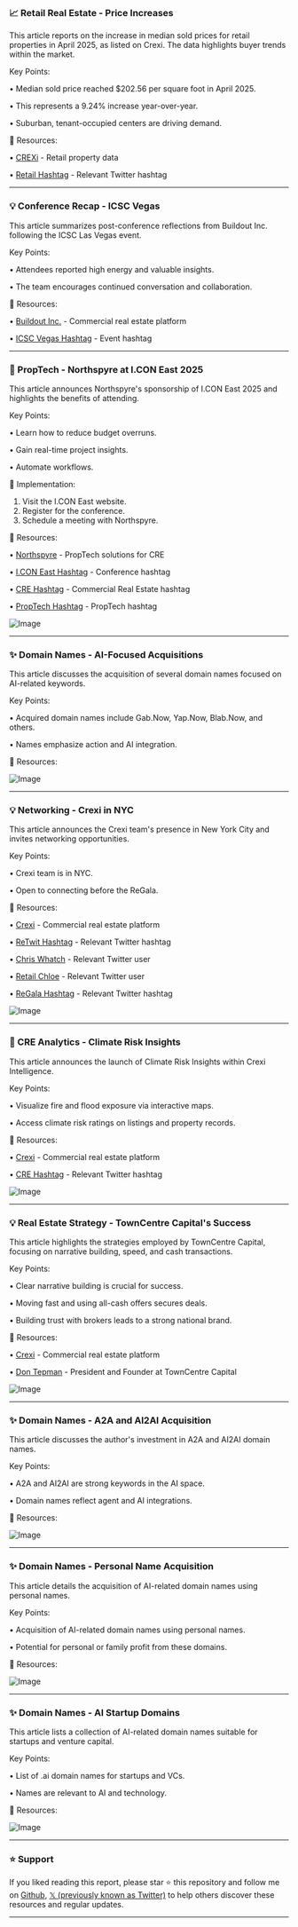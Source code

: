 ### 📈 Retail Real Estate - Price Increases

This article reports on the increase in median sold prices for retail properties in April 2025, as listed on Crexi.  The data highlights buyer trends within the market.

Key Points:

• Median sold price reached $202.56 per square foot in April 2025.


• This represents a 9.24% increase year-over-year.


• Suburban, tenant-occupied centers are driving demand.


🔗 Resources:

• [CREXi](https://x.com/CREXinc) - Retail property data


• [Retail Hashtag](https://x.com/hashtag/Retail?src=hashtag_click) - Relevant Twitter hashtag



---

### 💡 Conference Recap - ICSC Vegas

This article summarizes post-conference reflections from Buildout Inc. following the ICSC Las Vegas event.

Key Points:

• Attendees reported high energy and valuable insights.


• The team encourages continued conversation and collaboration.



🔗 Resources:

• [Buildout Inc.](https://x.com/BuildoutInc) - Commercial real estate platform


• [ICSC Vegas Hashtag](https://x.com/hashtag/ICSCVegas?src=hashtag_click) - Event hashtag


---

### 🚀 PropTech - Northspyre at I.CON East 2025

This article announces Northspyre's sponsorship of I.CON East 2025 and highlights the benefits of attending.

Key Points:

• Learn how to reduce budget overruns.


• Gain real-time project insights.


• Automate workflows.



🚀 Implementation:

1. Visit the I.CON East website.
2. Register for the conference.
3. Schedule a meeting with Northspyre.


🔗 Resources:

• [Northspyre](https://hubs.ly/Q03mllcS0) - PropTech solutions for CRE


• [I.CON East Hashtag](https://x.com/hashtag/ICONEast?src=hashtag_click) - Conference hashtag


• [CRE Hashtag](https://x.com/hashtag/CRE?src=hashtag_click) - Commercial Real Estate hashtag


• [PropTech Hashtag](https://x.com/hashtag/PropTech?src=hashtag_click) - PropTech hashtag


![Image](https://pbs.twimg.com/media/Gq6yKUVXUAAncGR?format=jpg&name=small)


---

### ✨ Domain Names - AI-Focused Acquisitions

This article discusses the acquisition of several domain names focused on AI-related keywords.

Key Points:

• Acquired domain names include Gab.Now, Yap.Now, Blab.Now, and others.


•  Names emphasize action and AI integration.


🔗 Resources:


![Image](https://pbs.twimg.com/media/GqJ0IijaEAArbAd?format=jpg&name=small)



---

### 💡 Networking - Crexi in NYC

This article announces the Crexi team's presence in New York City and invites networking opportunities.

Key Points:

• Crexi team is in NYC.


• Open to connecting before the ReGala.



🔗 Resources:

• [Crexi](https://x.com/CREXinc) - Commercial real estate platform


• [ReTwit Hashtag](https://x.com/hashtag/ReTwit?src=hashtag_click) - Relevant Twitter hashtag


• [Chris Whatch](https://x.com/chriswhatch) - Relevant Twitter user


• [Retail Chloe](https://x.com/retailchloe) - Relevant Twitter user


• [ReGala Hashtag](https://x.com/hashtag/ReGala?src=hashtag_click) - Relevant Twitter hashtag


![Image](https://pbs.twimg.com/media/GpzNInsW0AATl1k?format=jpg&name=small)


---

### 🤖 CRE Analytics - Climate Risk Insights

This article announces the launch of Climate Risk Insights within Crexi Intelligence.

Key Points:

• Visualize fire and flood exposure via interactive maps.


• Access climate risk ratings on listings and property records.



🔗 Resources:

• [Crexi](https://x.com/CREXinc) - Commercial real estate platform


• [CRE Hashtag](https://x.com/hashtag/CRE?src=hashtag_click) - Relevant Twitter hashtag


![Image](https://pbs.twimg.com/media/GpuwKCmW8AAcObN.jpg)


---

### 💡 Real Estate Strategy - TownCentre Capital's Success

This article highlights the strategies employed by TownCentre Capital, focusing on narrative building, speed, and cash transactions.

Key Points:

• Clear narrative building is crucial for success.


•  Moving fast and using all-cash offers secures deals.


•  Building trust with brokers leads to a strong national brand.


🔗 Resources:

• [Crexi](https://x.com/CREXinc) - Commercial real estate platform


• [Don Tepman](https://x.com/realEstateTrent) - President and Founder at TownCentre Capital


![Image](https://pbs.twimg.com/media/GpO8gLgW0AACwAP.jpg)


---

### ✨ Domain Names - A2A and AI2AI Acquisition

This article discusses the author's investment in A2A and AI2AI domain names.

Key Points:

• A2A and AI2AI are strong keywords in the AI space.


• Domain names reflect agent and AI integrations.


🔗 Resources:


![Image](https://pbs.twimg.com/media/GpOXjWvbwAEZmTu?format=jpg&name=small)


---

### ✨ Domain Names - Personal Name Acquisition

This article details the acquisition of AI-related domain names using personal names.

Key Points:

•  Acquisition of  AI-related domain names using personal names.


•  Potential for personal or family profit from these domains.


🔗 Resources:


![Image](https://pbs.twimg.com/media/Gn6PJEYWcAAaI3q?format=900x900)


---

### ✨ Domain Names - AI Startup Domains

This article lists a collection of AI-related domain names suitable for startups and venture capital.

Key Points:

•  List of .ai domain names for startups and VCs.


•  Names are relevant to AI and technology.


🔗 Resources:


![Image](https://pbs.twimg.com/media/Gn53zobaMAEHcU9?format=jpg&name=small)


---

### ⭐️ Support

If you liked reading this report, please star ⭐️ this repository and follow me on [Github](https://github.com/Drix10), [𝕏 (previously known as Twitter)](https://x.com/DRIX_10_) to help others discover these resources and regular updates.

---